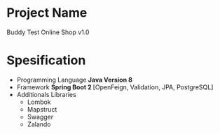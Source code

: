 # Project Name
Buddy Test Online Shop v1.0

# Spesification
- Programming Language <B> Java Version 8 </B>
- Framework <B> Spring Boot 2 </B> [OpenFeign, Validation, JPA, PostgreSQL]
- Additionals Libraries
  - Lombok
  - Mapstruct
  - Swagger
  - Zalando
